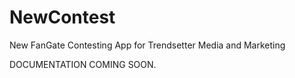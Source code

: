 NewContest
==========

New FanGate Contesting App for Trendsetter Media and Marketing

DOCUMENTATION COMING SOON.
